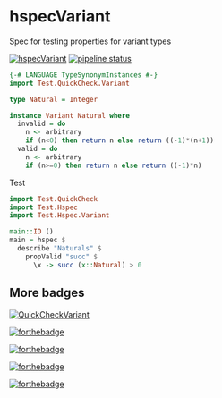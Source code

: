 # hspecVariant

Spec for testing properties for variant types

[![hspecVariant](https://img.shields.io/badge/hspecVariant-v1.0.1.0-blue.svg?style=plastic)](https://hackage.haskell.org/package/hspecVariant)
[![pipeline status](https://gitlab.com/sanjorgek/hspecVariant/badges/master/pipeline.svg)](https://gitlab.com/sanjorgek/hspecVariant/commits/master)

```haskell
{-# LANGUAGE TypeSynonymInstances #-}
import Test.QuickCheck.Variant

type Natural = Integer

instance Variant Natural where
  invalid = do
    n <- arbitrary
    if (n<0) then return n else return ((-1)*(n+1))
  valid = do
    n <- arbitrary
    if (n>=0) then return n else return ((-1)*n)
```

Test

```haskell
import Test.QuickCheck
import Test.Hspec
import Test.Hspec.Variant

main::IO ()
main = hspec $
  describe "Naturals" $
    propValid "succ" $
      \x -> succ (x::Natural) > 0
```

## More badges

[![QuickCheckVariant](https://img.shields.io/badge/winter-is%20here-blue.svg)](http://sanjorgek.com/hspecVariant/)

[![forthebadge](http://forthebadge.com/images/badges/built-with-science.svg)](http://sanjorgek.com/hspecVariant/)

[![forthebadge](http://forthebadge.com/images/badges/you-didnt-ask-for-this.svg)](http://sanjorgek.com/hspecVariant/)

[![forthebadge](http://forthebadge.com/images/badges/thats-how-they-get-you.svg)](http://sanjorgek.com/hspecVariant/)

[![forthebadge](http://forthebadge.com/images/badges/its-not-a-lie-if-you-believe-it.svg)](http://sanjorgek.com/hspecVariant/)
